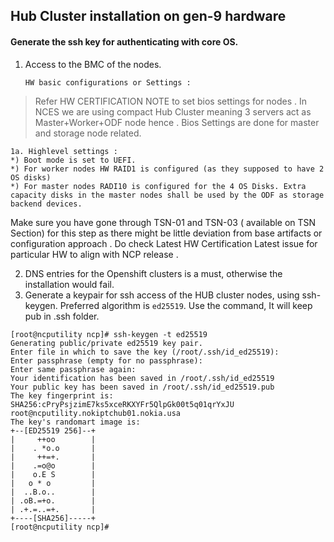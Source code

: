 ## Hub Cluster installation on gen-9 hardware

#### Generate the ssh key for authenticating with core OS. 


1. Access to the BMC of the nodes. 

    `HW basic configurations or Settings :`

> Refer HW CERTIFICATION NOTE  to set bios settings for nodes . In NCES we are using compact Hub Cluster meaning 3 servers act as Master+Worker+ODF node hence . Bios Settings are done for master and storage node related.


    1a. Highlevel settings :
    *) Boot mode is set to UEFI.
    *) For worker nodes HW RAID1 is configured (as they supposed to have 2 OS disks)
    *) For master nodes RADI10 is configured for the 4 OS Disks. Extra capacity disks in the master nodes shall be used by the ODF as storage backend devices. 

Make sure you have gone through TSN-01 and TSN-03 ( available on TSN Section)  for this step as there might be little deviation from base artifacts or configuration approach . Do check Latest HW Certification Latest issue for particular HW to align with NCP release . 

2. DNS entries for the Openshift clusters is a must, otherwise the installation would fail.
3. Generate a keypair for ssh access of the HUB cluster nodes, using ssh-keygen. Preferred algorithm is `ed25519`. Use the command, It will keep pub in .ssh folder.


```
[root@ncputility ncp]# ssh-keygen -t ed25519
Generating public/private ed25519 key pair.
Enter file in which to save the key (/root/.ssh/id_ed25519): 
Enter passphrase (empty for no passphrase): 
Enter same passphrase again: 
Your identification has been saved in /root/.ssh/id_ed25519
Your public key has been saved in /root/.ssh/id_ed25519.pub
The key fingerprint is:
SHA256:cPryPsjzimE7ks5xceRKXYFr5QlpGk00t5q01qrYxJU root@ncputility.nokiptchub01.nokia.usa
The key's randomart image is:
+--[ED25519 256]--+
|     ++oo        |
|    . *o.o       |
|     ++=+.       |
|    .=o@o        |
|    o.E S        |
|   o * o         |
|  ..B.o..        |
| .oB.=+o.        |
| .+.=..=+.       |
+----[SHA256]-----+
[root@ncputility ncp]# 
```